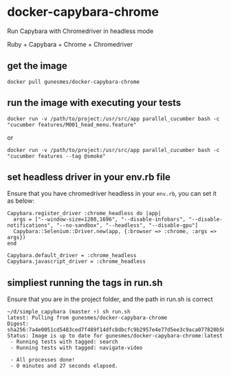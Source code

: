 # docker-capybara-chrome
Run Capybara with Chromedriver in headless mode

Ruby + Capybara + Chrome + Chromedriver

## get the image
    docker pull gunesmes/docker-capybara-chrome

## run the image with executing your tests
    docker run -v /path/to/project:/usr/src/app parallel_cucumber bash -c "cucumber features/M001_head_menu.feature"

or

    docker run -v /path/to/project:/usr/src/app parallel_cucumber bash -c "cucumber features --tag @smoke"


## set headless driver in your env.rb file

Ensure that you have chromedriver headless in your `env.rb`, you can set it as below:

    Capybara.register_driver :chrome_headless do |app|
      args = ["--window-size=1280,1696", "--disable-infobars", "--disable-notifications", "--no-sandbox", "--headless", "--disable-gpu"]  
      Capybara::Selenium::Driver.new(app, {:browser => :chrome, :args => args})
    end

    Capybara.default_driver = :chrome_headless
    Capybara.javascript_driver = :chrome_headless


## simpliest running the tags in run.sh

Ensure that you are in the project folder, and the path in run.sh is correct

	~/d/simple_capybara (master ⚡) sh run.sh
	latest: Pulling from gunesmes/docker-capybara-chrome
	Digest: sha256:7a4e0051cd5483ced7f489f14dfc8dbcfc9b2957e4e77d5ee3c9aca077820b50
	Status: Image is up to date for gunesmes/docker-capybara-chrome:latest
	 - Running tests with tagged: search
	 - Running tests with tagged: navigate-video

	 - All processes done!
	 - 0 minutes and 27 seconds elapsed.


